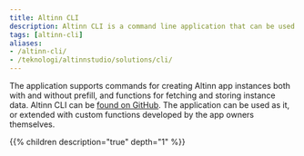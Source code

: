 ```yaml
---
title: Altinn CLI
description: Altinn CLI is a command line application that can be used by app owners to access Altinn APIs.
tags: [altinn-cli]
aliases:
- /altinn-cli/
- /teknologi/altinnstudio/solutions/cli/
---
```


The application supports commands for creating Altinn app instances both with and without prefill, and functions for fetching and storing instance data.
Altinn CLI can be [found on GitHub](https://github.com/Altinn/altinn-cli).
The application can be used as it, or extended with custom functions developed by the app owners themselves.



{{% children description="true" depth="1" %}}